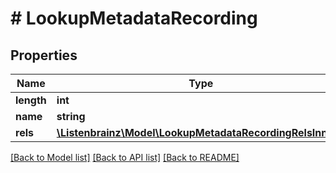 # # LookupMetadataRecording

## Properties

Name | Type | Description | Notes
------------ | ------------- | ------------- | -------------
**length** | **int** |  | [optional]
**name** | **string** |  | [optional]
**rels** | [**\Listenbrainz\Model\LookupMetadataRecordingRelsInner[]**](LookupMetadataRecordingRelsInner.md) |  | [optional]

[[Back to Model list]](../../README.md#models) [[Back to API list]](../../README.md#endpoints) [[Back to README]](../../README.md)
